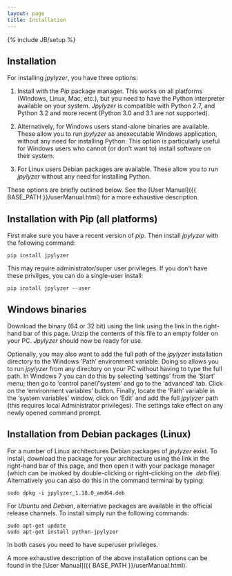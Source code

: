 ```yaml
---
layout: page
title: Installation
---
```

{% include JB/setup %}

## Installation

For installing *jpylyzer*, you have three options:

1. Install with the *Pip* package manager. This works on all platforms
(Windows, Linux, Mac, etc.), but you need to have the Python interpreter
available on your system. *Jpylyzer* is compatible with Python 2.7, and Python
3.2 and more recent (Python 3.0 and 3.1 are not supported).

2. Alternatively, for Windows users stand-alone binaries are available.
These allow you to run *jpylyzer* as anexecutable Windows application,
without any need for installing Python. This option is particularly useful
for Windows users who cannot (or don’t want to) install software on their system.

3. For Linux users Debian packages are available. These allow you to run
*jpylyzer* without any need for installing Python.

These options are briefly outlined below. See the [User Manual]({{ BASE_PATH }}/userManual.html)
for a more exhaustive description.

## Installation with Pip (all platforms)

First make sure you have a recent version of *pip*. Then install *jpylyzer*
with the following command:

    pip install jpylyzer

This may require administrator/super user privileges. If you don't have these
privilges, you can do a single-user install:

    pip install jpylyzer --user

## Windows binaries

Download the binary (64 or 32 bit) using the link using the link in the right-hand bar of
this page. Unzip the contents of this file to an empty folder on your PC. *Jpylyzer* should
now be ready for use.

Optionally, you may also want to add the full path of the *jpylyzer*
installation directory to the Windows ’Path’ environment variable. Doing
so allows you to run *jpylyzer* from any directory on your PC without
having to type the full path. In Windows 7 you can do this by selecting
‘settings’ from the ‘Start’ menu; then go to ‘control panel’/’system’
and go to the ‘advanced’ tab. Click on the ‘environment variables’
button. Finally, locate the ‘Path’ variable in the ‘system variables’
window, click on ‘Edit’ and add the full *jpylyzer* path (this requires
local Administrator privileges). The settings take effect on any newly
opened command prompt.

## Installation from Debian packages (Linux)

For a number of Linux architectures Debian packages of *jpylyzer* exist.
To install, download the package for your architecture using the link in the right-hand bar of
this page, and then open it with your package manager (which can be invoked by double-clicking
or right-clicking on the *.deb* file). Alternatively you can also do this in the
command terminal by typing:

    sudo dpkg -i jpylyzer_1.18.0_amd64.deb

For *Ubuntu* and *Debian*, alternative packages are available in the
official release channels. To install simply run the following commands:

    sudo apt-get update
    sudo apt-get install python-jpylyzer

In both cases you need to have superuser privileges.

A more exhaustive description of the above installation options can be found in the [User Manual]({{ BASE_PATH }}/userManual.html).
